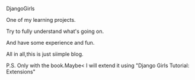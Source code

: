DjangoGirls

One of my learning projects.

Try to fully understand what's going on.

And have some experience and fun.

All in all,this is just siimple blog.



P.S. 
Only with the book.Maybe< I will extend it using "Django Girls Tutorial: Extensions"
